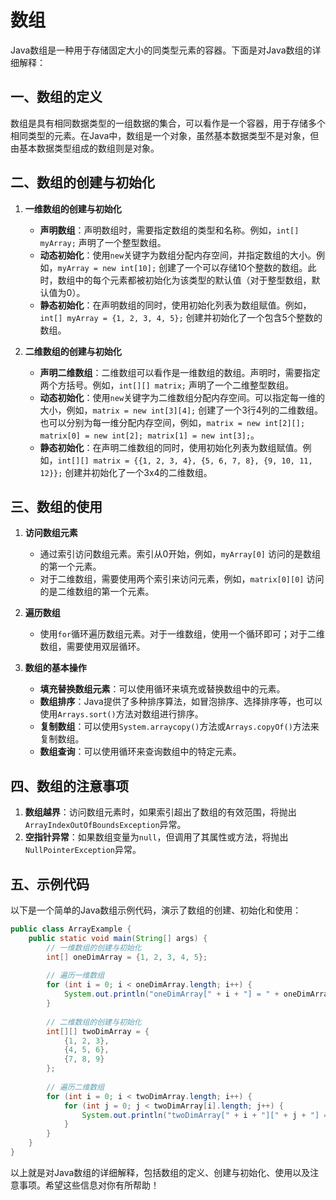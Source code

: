 # 数组

Java数组是一种用于存储固定大小的同类型元素的容器。下面是对Java数组的详细解释：

## 一、数组的定义

数组是具有相同数据类型的一组数据的集合，可以看作是一个容器，用于存储多个相同类型的元素。在Java中，数组是一个对象，虽然基本数据类型不是对象，但由基本数据类型组成的数组则是对象。

## 二、数组的创建与初始化

1. **一维数组的创建与初始化**

   * **声明数组**：声明数组时，需要指定数组的类型和名称。例如，`int[] myArray;` 声明了一个整型数组。
   * **动态初始化**：使用`new`关键字为数组分配内存空间，并指定数组的大小。例如，`myArray = new int[10];` 创建了一个可以存储10个整数的数组。此时，数组中的每个元素都被初始化为该类型的默认值（对于整型数组，默认值为0）。
   * **静态初始化**：在声明数组的同时，使用初始化列表为数组赋值。例如，`int[] myArray = {1, 2, 3, 4, 5};` 创建并初始化了一个包含5个整数的数组。

2. **二维数组的创建与初始化**

   * **声明二维数组**：二维数组可以看作是一维数组的数组。声明时，需要指定两个方括号。例如，`int[][] matrix;` 声明了一个二维整型数组。
   * **动态初始化**：使用`new`关键字为二维数组分配内存空间。可以指定每一维的大小，例如，`matrix = new int[3][4];` 创建了一个3行4列的二维数组。也可以分别为每一维分配内存空间，例如，`matrix = new int[2][]; matrix[0] = new int[2]; matrix[1] = new int[3];`。
   * **静态初始化**：在声明二维数组的同时，使用初始化列表为数组赋值。例如，`int[][] matrix = {{1, 2, 3, 4}, {5, 6, 7, 8}, {9, 10, 11, 12}};` 创建并初始化了一个3x4的二维数组。

## 三、数组的使用

1. **访问数组元素**

   * 通过索引访问数组元素。索引从0开始，例如，`myArray[0]` 访问的是数组的第一个元素。
   * 对于二维数组，需要使用两个索引来访问元素，例如，`matrix[0][0]` 访问的是二维数组的第一个元素。

2. **遍历数组**

   * 使用`for`循环遍历数组元素。对于一维数组，使用一个循环即可；对于二维数组，需要使用双层循环。

3. **数组的基本操作**

   * **填充替换数组元素**：可以使用循环来填充或替换数组中的元素。
   * **数组排序**：Java提供了多种排序算法，如冒泡排序、选择排序等，也可以使用`Arrays.sort()`方法对数组进行排序。
   * **复制数组**：可以使用`System.arraycopy()`方法或`Arrays.copyOf()`方法来复制数组。
   * **数组查询**：可以使用循环来查询数组中的特定元素。

## 四、数组的注意事项

1. **数组越界**：访问数组元素时，如果索引超出了数组的有效范围，将抛出`ArrayIndexOutOfBoundsException`异常。
2. **空指针异常**：如果数组变量为`null`，但调用了其属性或方法，将抛出`NullPointerException`异常。

## 五、示例代码

以下是一个简单的Java数组示例代码，演示了数组的创建、初始化和使用：

```java
public class ArrayExample {
    public static void main(String[] args) {
        // 一维数组的创建与初始化
        int[] oneDimArray = {1, 2, 3, 4, 5};
        
        // 遍历一维数组
        for (int i = 0; i < oneDimArray.length; i++) {
            System.out.println("oneDimArray[" + i + "] = " + oneDimArray[i]);
        }
        
        // 二维数组的创建与初始化
        int[][] twoDimArray = {
            {1, 2, 3},
            {4, 5, 6},
            {7, 8, 9}
        };
        
        // 遍历二维数组
        for (int i = 0; i < twoDimArray.length; i++) {
            for (int j = 0; j < twoDimArray[i].length; j++) {
                System.out.println("twoDimArray[" + i + "][" + j + "] = " + twoDimArray[i][j]);
            }
        }
    }
}
```

以上就是对Java数组的详细解释，包括数组的定义、创建与初始化、使用以及注意事项。希望这些信息对你有所帮助！
